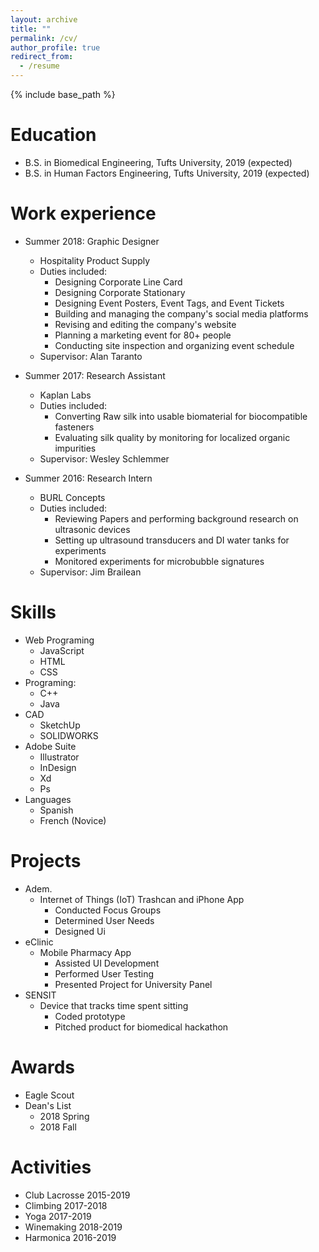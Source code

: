 ```yaml
---
layout: archive
title: ""
permalink: /cv/
author_profile: true
redirect_from:
  - /resume
---
```


{% include base_path %}

Education
======
* B.S. in Biomedical Engineering, Tufts University, 2019 (expected)
* B.S. in Human Factors Engineering, Tufts University, 2019 (expected)

Work experience
======
* Summer 2018: Graphic Designer
  * Hospitality Product Supply
  * Duties included:
    * Designing Corporate Line Card
    * Designing Corporate Stationary
    * Designing Event Posters, Event Tags, and Event Tickets
    * Building and managing the company's social media platforms
    * Revising and editing the company's website
    * Planning a marketing event for 80+ people
    * Conducting site inspection and organizing event schedule
  * Supervisor: Alan Taranto

* Summer 2017: Research Assistant
  * Kaplan Labs
  * Duties included:
    * Converting Raw silk into usable biomaterial for biocompatible fasteners
    * Evaluating silk quality by monitoring for localized organic impurities
  * Supervisor: Wesley Schlemmer 
  
* Summer 2016: Research Intern
  * BURL Concepts
  * Duties included: 
    * Reviewing Papers and performing background research on ultrasonic devices
    * Setting up ultrasound transducers and DI water tanks for experiments
    * Monitored experiments for microbubble signatures
  * Supervisor: Jim Brailean 
  
Skills
======
* Web Programing
  * JavaScript
  * HTML
  * CSS
* Programing:
  * C++
  * Java
* CAD
  * SketchUp
  * SOLIDWORKS
* Adobe Suite
  * Illustrator
  * InDesign
  * Xd
  * Ps
* Languages
  * Spanish
  * French (Novice)

Projects
======
* Adem.
  * Internet of Things (IoT) Trashcan and iPhone App
    * Conducted Focus Groups
    * Determined User Needs
    * Designed Ui
* eClinic
  * Mobile Pharmacy App
    * Assisted UI Development
    * Performed User Testing
    * Presented Project for University Panel
* SENSIT
  * Device that tracks time spent sitting
    * Coded prototype
    * Pitched product for biomedical hackathon
  
  
Awards
======
* Eagle Scout
* Dean's List
  * 2018 Spring
  * 2018 Fall
  
Activities
======
* Club Lacrosse 2015-2019
* Climbing 2017-2018
* Yoga 2017-2019
* Winemaking 2018-2019
* Harmonica 2016-2019

